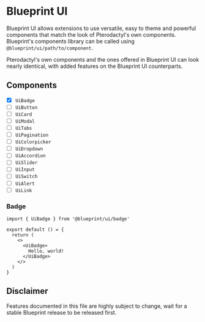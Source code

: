 # Blueprint UI

Blueprint UI allows extensions to use versatile, easy to theme and powerful components that match the look of Pterodactyl's own components. Blueprint's components library can be called using `@blueprint/ui/path/to/component`.

Pterodactyl's own components and the ones offered in Blueprint UI can look nearly identical, with added features on the Blueprint UI counterparts.

## Components

- [x] `UiBadge`
- [ ] `UiButton`
- [ ] `UiCard`
- [ ] `UiModal`
- [ ] `UiTabs`
- [ ] `UiPagination`
- [ ] `UiColorpicker`
- [ ] `UiDropdown`
- [ ] `UiAccordion`
- [ ] `UiSlider`
- [ ] `UiInput`
- [ ] `UiSwitch`
- [ ] `UiAlert`
- [ ] `UiLink`

### Badge

```tsx
import { UiBadge } from '@blueprint/ui/badge'

export default () = {
  return (
    <>
      <UiBadge>
        Hello, world!
      </UiBadge>
    </>
  )
}
```

## Disclaimer

Features documented in this file are highly subject to change, wait for a stable Blueprint release to be released first.
